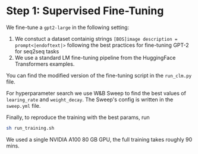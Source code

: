 # Step 1: Supervised Fine-Tuning

We fine-tune a `gpt2-large` in the following setting:

1. We constuct a dataset containig strings `[BOS]image description = prompt<|endoftext|>` following the best practices for fine-tuning GPT-2 for seq2seq tasks
2. We use a standard LM fine-tuning pipeline from the HuggingFace Transformers examples.

You can find the modified version of the fine-tuning script in the `run_clm.py` file.

For hyperparameter search we use W&B Sweep to find the best values of `learing_rate` and `weight_decay`. The Sweep's config is written in the `sweep.yml` file.

Finally, to reproduce the training with the best params, run
```bash
sh run_training.sh
```

We used a single NVIDIA A100 80 GB GPU, the full training takes roughly 90 mins.
